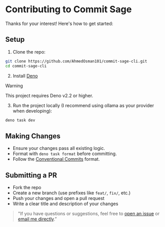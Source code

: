 # Contributing to Commit Sage

Thanks for your interest! Here's how to get started:

## Setup

1. Clone the repo:

```sh
git clone https://github.com/AhmedOsman101/commit-sage-cli.git
cd commit-sage-cli
```

2. Install [Deno](https://deno.land/)

> [!warning]
>
> This project requires Deno v2.2 or higher.

3. Run the project locally (I recommend using ollama as your provider when developing):

```sh
deno task dev
```

## Making Changes

- Ensure your changes pass all existing logic.
- Format with `deno task format` before committing.
- Follow the [Conventional Commits](https://www.conventionalcommits.org/) format.

## Submitting a PR

- Fork the repo
- Create a new branch (use prefixes like `feat/`, `fix/`, etc.)
- Push your changes and open a pull request
- Write a clear title and description of your changes

<!-- ## Issues -->

<!-- Use the issue templates when possible. For small enhancements, feel free to open a discussion first. -->

> "If you have questions or suggestions, feel free to [open an issue](https://github.com/AhmedOsman101/commit-sage-cli/issues) or [email me directly](mailto:ahmad.ali.othman@outlook.com).”

